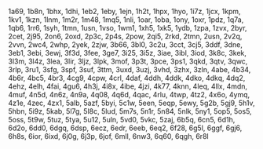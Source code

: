 1a69, 1b8n, 1bhx, 1dhi, 1eb2, 1eby, 1ejn, 1h2t, 1hpx, 1hyo, 1i7z, 1jcx, 1kpm, 1kv1, 1kzn, 1lnm, 1m2r, 1m48, 1mq5, 1nli, 1oar, 1oba, 1ony, 1oxr, 1pdz, 1q7a, 1qb6, 1rr6, 1syh, 1tmn, 1usn, 1vso, 1wm1, 1xh5, 1xk5, 1ydb, 1zpa, 1zvx, 2byr, 2cet, 2j95, 2on6, 2oxd, 2p3c, 2p4s, 2pow, 2qi5, 2rkd, 2tmn, 2usn, 2v2q, 2vvn, 2wc4, 2whp, 2yek, 2zjw, 3b66, 3bl0, 3c2u, 3cct, 3cj5, 3ddf, 3dne, 3eb1, 3ebi, 3ewj, 3f3d, 3fee, 3ge7, 3i25, 3i5z, 3iae, 3ibl, 3iod, 3k8c, 3kek, 3l3m, 3l4z, 3lea, 3lir, 3ljz, 3lpk, 3mof, 3p3t, 3pce, 3ps1, 3qkd, 3qtv, 3qwc, 3rlp, 3ru1, 3sfg, 3spf, 3suf, 3ttm, 3uxd, 3uzj, 3vhd, 3zhx, 3zln, 4abe, 4b34, 4b6r, 4bc5, 4br3, 4cg9, 4cpw, 4crl, 4daf, 4ddh, 4ddk, 4dko, 4dkq, 4dq2, 4ehz, 4elh, 4fai, 4gu6, 4h3j, 4i8x, 4ibe, 4jzi, 4k77, 4knn, 4leq, 4llx, 4mdn, 4muf, 4n5d, 4n6z, 4n9a, 4q08, 4q6d, 4qac, 4rlu, 4twp, 4tz2, 4x6o, 4ymq, 4z1e, 4zec, 4zx1, 5alb, 5azf, 5byi, 5c1w, 5een, 5eqp, 5ewy, 5g2b, 5gj9, 5h1v, 5hbn, 5i9z, 5kab, 5l7g, 5l8c, 5lud, 5m7s, 5n1r, 5n84, 5nlk, 5ny1, 5op5, 5os5, 5oss, 5t9w, 5tuz, 5tya, 5u12, 5uln, 5vd0, 5vkc, 5zaj, 6b5q, 6cn5, 6d1h, 6d2o, 6dd0, 6dgq, 6dsp, 6ecz, 6edr, 6eeb, 6eq2, 6f28, 6g5l, 6ggf, 6gj6, 6h8s, 6ior, 6ixd, 6j0g, 6j3p, 6jof, 6mll, 6nw3, 6q60, 6qgh, 6r8l
